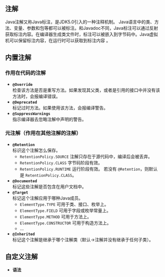 ## 注解
Java注解又称Java标注，是JDK5.0引入的一种注释机制。
Java语言中的类、方法、变量、参数和包等都可以被标注。和Javadoc不同，Java标注可以通过反射获取标注内容。在编译器生成类文件时，标注可以被嵌入到字节码中。Java虚拟机可以保留标注内容，在运行时可以获取到标注内容 。

## 内置注解
### 作用在代码的注解
- **`@Override`**  
	检查该方法是否是重写方法。如果发现其父类，或者是引用的接口中并没有该方法时，会报编译错误。
- **`@Deprecated`**  
	标记过时方法。如果使用该方法，会报编译警告。
- **`@SuppressWarnings`**  
	指示编译器去忽略注解中声明的警告。
### 元注解（作用在其他注解的注解）
- **`@Retention`**  
	标识这个注解怎么保存。
	- `RetentionPolicy.SOURCE` 注解只存在于源代码中，编译后会被丢弃。
	- `RetentionPolicy.CLASS` 字节码阶段有效。
	- `RetentionPolicy.RUNTIME` 运行阶段有效。
	若没有 `@Retention`，则默认是 `RetentionPolicy.CLASS`。
- **`@Documented`**  
	标记这些注解是否包含在用户文档中。
- **`@Target`**  
	标记这个注解应用于哪种Java成员。
	- `ElementType.TYPE` 可用于类、接口、枚举上。
	- `ElementType.FIELD` 可用于字段或枚举常量上。
	- `ElementType.METHOD` 可用于方法上。
	- `ElementType.CONSTRUCTOR` 可用于构造方法上。
	- ...
- **`@Inherited`**  
	标记这个注解是继承于哪个注解类（默认->注解并没有继承于任何子类）。

## 自定义注解
- **语法**
```java

```